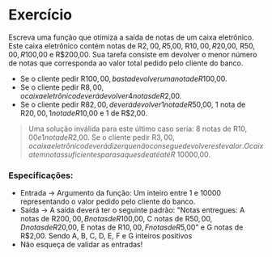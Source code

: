 # Exercício
Escreva uma função que otimiza a saída de notas de um caixa eletrônico.
Este caixa eletrônico contém notas de R$2,00, R$5,00, R$10,00, R$20,00, R$50,00, R$100,00 e R$200,00.
Sua tarefa consiste em devolver o menor número de notas que corresponda ao valor total pedido pelo cliente do banco.
- Se o cliente pedir R$100,00, basta devolver uma nota de R$100,00.
- Se o cliente pedir R$8,00, o caixa eletrônico deverá devolver 4 notas de R$2,00.
- Se o cliente pedir R$82,00, deverá devolver 1 nota de R$50,00, 1 nota de R$20,00, 1 nota de R$10,00 e 1 de R$2,00.
> Uma solução inválida para este último caso seria: 8 notas de R$10,00 e 1 nota de R$2,00.
Se o cliente pedir R$3,00, o caixa eletrônico deverá dizer que não consegue devolver este valor.
O caixa tem notas suficientes para saques de até até R$ 10000,00.

### Especificações:
- Entrada -> Argumento da função: Um inteiro entre 1 e 10000 representando o valor pedido pelo cliente do banco.
- Saída -> A saída deverá ter o seguinte padrão:
"Notas entregues: A notas de R$200,00, B notas de R$100,00, C notas de R$50,00, D notas de R$20,00, E notas de R$10,00, F notas de R$5,00" e G notas de R$2,00.
Sendo A, B, C, D, E, F e G inteiros positivos
- Não esqueça de validar as entradas!
